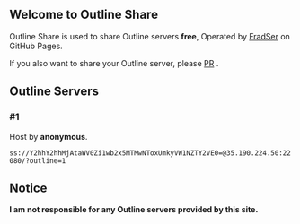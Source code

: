 ## Welcome to Outline Share

Outline Share is used to share Outline servers **free**, Operated by [FradSer](https://twitter.com/fradser) on GitHub Pages.

If you also want to share your Outline server, please [PR](https://github.com/FradSer/outline-share/pulls) .

## Outline Servers

### #1

Host by **anonymous**.

`ss://Y2hhY2hhMjAtaWV0Zi1wb2x5MTMwNToxUmkyVW1NZTY2VE0=@35.190.224.50:22080/?outline=1`


## Notice

**I am not responsible for any Outline servers provided by this site.**
